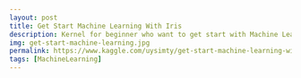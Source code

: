 ```yaml
---
layout: post
title: Get Start Machine Learning With Iris
description: Kernel for beginner who want to get start with Machine Learning
img: get-start-machine-learning.jpg
permalink: https://www.kaggle.com/uysimty/get-start-machine-learning-with-iris
tags: [MachineLearning]
---
```

